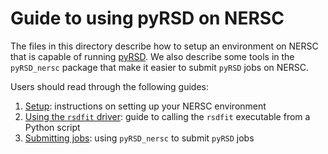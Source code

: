 # Guide to using pyRSD on NERSC

The files in this directory describe how to setup an environment on NERSC that is capable of running [pyRSD](https://github.com/nickhand/pyRSD). We also describe some tools in the ``pyRSD_nersc`` package that make it easier to submit `pyRSD` jobs on NERSC.

Users should read through the following guides:

1. [Setup](setup.md): instructions on setting up your NERSC environment
2. [Using the ``rsdfit`` driver](rsdfit-driver.md): guide to calling the ``rsdfit`` executable from a Python script
3. [Submitting jobs](submitting-jobs.md): using `pyRSD_nersc` to submit `pyRSD` jobs
